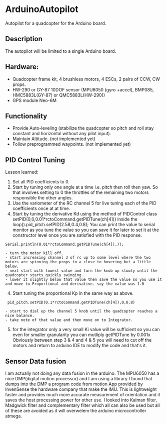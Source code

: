 # ArduinoAutopilot
Autopilot for a quadcopter for the Arduino board.
## Description
The autopilot will be limited to a single Arduino board.
## Hardware:
- Quadcopter frame kit, 4 brushless motors, 4 ESCs, 2 pairs of CCW, CW props.
- HW-290 or GY-87 10DOF sensor (MPU6050 (gyro +accel), BMP085, HMC5883L(GY-87) or QMC5883L(HW-290))
- GPS module Neo-6M
## Functionality
- Provide Auto-leveling (stabilize the quadcopter so pitch and roll stay constant and horizontal without any pilot input).
- Maintain Altitude. (not implemented yet)
- Follow preprogrammed waypoints. (not implemented yet)

## PID Control Tuning
Lesson learned:
1) Set all PID coefficients to 0. 
2) Start by tuning only one angle at a time i.e. pitch then roll then yaw. So that involves setting to 0 the throttles of the remaining two motors responsible the other angles.
2) Use the variometer of the RC channel 5 for live tuning each of the PID coefficients once at at time.
3) Start by tuning the derivative Kd using the method of PIDControl class setPID(0,0,0.01*rctoCommand.getPIDTune(ch[4])) inside the loop().pid_pitch.setPID(2.58,0.4,0.8);
  You can print the value to serial monitor as you tune the value so you can save it for later to set it at the constructor level once you are satisfied with the PID response.
  ```
  Serial.println(0.01*rctoCommand.getPIDTune(ch[4]),7);
  ```

    - turn the motor kill off.
    - start increasing channel 3 of rc up to some level where the two motors are spinning the props to a close to hovering but a little below. 
    - next start with lowest value and turn the knob up slowly until the quadcopter starts quickly swinging.
    - lower it slightly below that value then save the value so you use it and move to Proportional and derivative. say the value was 1.0
 4) Start tuning the proportional Kp in the same way as above.
```
 pid_pitch.setPID(0.1*rctoCommand.getPIDTune(ch[4]),0,0.8)
```

    - start to dial up the channel 5 knob until the quadcopter reaches a nice balance.    
    - take note of that value and then move on to Integrator. 
5) for the integrator only a very small Ki value will be sufficient so you can even for smaller granularity you can mutliply getPIDTune by 0.001x 
Obviously between step 3 & 4 and 4 & 5 you will need to cut off the motors and return to arduino IDE to modify the code and that's it.

## Sensor Data fusion
I am actually not doing any data fusion in the arduino. The MPU6050 has a nice DMP(digital motion processor) and I am using a library I found that dumps into the DMP a program code from motion App provided by InvenSense the hardware company  that make the IMU. This is lightweight faster and provides much more accurate measurement of orientation and it saves the host processing power for other use. I looked into Kalman filter, Madgwick filter and complementary filter which all can also be used but all of these are avoided as it will overwelem the arduino microcontroller atmega.
